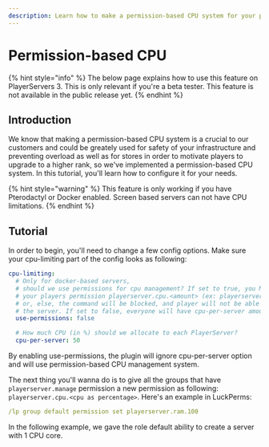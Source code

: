 ```yaml
---
description: Learn how to make a permission-based CPU system for your players
---
```


# Permission-based CPU

{% hint style="info" %}
The below page explains how to use this feature on PlayerServers 3. This is only relevant if you're a beta tester. This feature is not available in the public release yet.
{% endhint %}

## Introduction

We know that making a permission-based CPU system is a crucial to our customers and could be greately used for safety of your infrastructure and preventing overload as well as for stores in order to motivate players to upgrade to a higher rank, so we've implemented a permission-based CPU system. In this tutorial, you'll learn how to configure it for your needs.

{% hint style="warning" %}
This feature is only working if you have Pterodactyl or Docker enabled. Screen based servers can not have CPU limitations.
{% endhint %}

## Tutorial

In order to begin, you'll need to change a few config options. Make sure your cpu-limiting part of the config looks as following:

```yaml
cpu-limiting:
  # Only for docker-based servers,
  # should we use permissions for cpu management? If set to true, you MUST give
  # your players permission playerserver.cpu.<amount> (ex: playerserver.cpu.1)
  # or, else, the command will be blocked, and player will not be able to create
  # the server. If set to false, everyone will have cpu-per-server amount of CPU.
  use-permissions: false

  # How much CPU (in %) should we allocate to each PlayerServer?
  cpu-per-server: 50
```

By enabling use-permissions, the plugin will ignore cpu-per-server option and will use permission-based CPU management system.

The next thing you'll wanna do is to give all the groups that have `playerserver.manage` permission a new permission as following: `playerserver.cpu.<cpu as percentage>`. Here's an example in LuckPerms:

```yaml
/lp group default permission set playerserver.ram.100
```

In the following example, we gave the role default ability to create a server with 1 CPU core.

